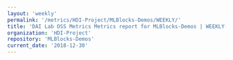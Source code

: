 ```yaml
---
layout: 'weekly'
permalink: '/metrics/HDI-Project/MLBlocks-Demos/WEEKLY/'
title: 'DAI Lab OSS Metrics Metrics report for MLBlocks-Demos | WEEKLY-REPORT-2018-12-30'
organization: 'HDI-Project'
repository: 'MLBlocks-Demos'
current_date: '2018-12-30'
---
```

